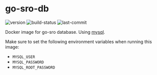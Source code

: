# go-sro-db

![version](https://img.shields.io/github/v/tag/ferdoran/go-sro-db?label=version)
![build-status](https://img.shields.io/github/workflow/status/ferdoran/go-sro-db/Build%20and%20Publish%20Docker%20Image)
![last-commit](https://img.shields.io/github/last-commit/ferdoran/go-sro-db)

Docker image for go-sro database. Using [mysql](https://hub.docker.com/_/mysql).

Make sure to set the following environment variables when running this image:

- `MYSQL_USER`
- `MYSQL_PASSWORD`
- `MYSQL_ROOT_PASSWORD`